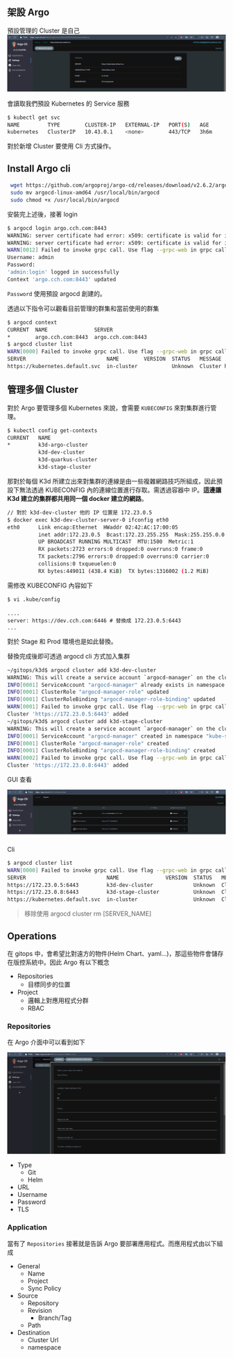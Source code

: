 ## 架設 Argo

預設管理的 Cluster 是自己
![](images/argo-cluster.png)

會讀取我們預設 Kubernetes 的 Service 服務
```bash
$ kubectl get svc
NAME         TYPE        CLUSTER-IP   EXTERNAL-IP   PORT(S)   AGE
kubernetes   ClusterIP   10.43.0.1    <none>        443/TCP   3h6m
```

對於新增 Cluster 要使用 Cli 方式操作。

## Install Argo cli

```bash
 wget https://github.com/argoproj/argo-cd/releases/download/v2.6.2/argocd-linux-amd64
 sudo mv argocd-linux-amd64 /usr/local/bin/argocd
 sudo chmod +x /usr/local/bin/argocd
```

安裝完上述後，接著 login 

```bash
$ argocd login argo.cch.com:8443
WARNING: server certificate had error: x509: certificate is valid for ingress.local, not argo.cch.com. Proceed insecurely (y/n)?
WARNING: server certificate had error: x509: certificate is valid for ingress.local, not argo.cch.com. Proceed insecurely (y/n)? y
WARN[0012] Failed to invoke grpc call. Use flag --grpc-web in grpc calls. To avoid this warning message, use flag --grpc-web.
Username: admin
Password:
'admin:login' logged in successfully
Context 'argo.cch.com:8443' updated
```

`Password` 使用預設 argocd 創建的。

透過以下指令可以觀看目前管理的群集和當前使用的群集
```bash
$ argocd context
CURRENT  NAME               SERVER
*        argo.cch.com:8443  argo.cch.com:8443
$ argocd cluster list
WARN[0000] Failed to invoke grpc call. Use flag --grpc-web in grpc calls. To avoid this warning message, use flag --grpc-web.
SERVER                          NAME        VERSION  STATUS   MESSAGE                                                  PROJECT
https://kubernetes.default.svc  in-cluster           Unknown  Cluster has no applications and is not being monitored.
```

## 管理多個 Cluster
對於 Argo 要管理多個 Kubernetes 來說，會需要 `KUBECONFIG` 來對集群進行管理。

```bash
$ kubectl config get-contexts
CURRENT   NAME                                                                  CLUSTER                                                               AUTHINFO                                                              NAMESPACE
*         k3d-argo-cluster                                                      k3d-argo-cluster                                                      admin@k3d-argo-cluster
          k3d-dev-cluster                                                       k3d-dev-cluster                                                       admin@k3d-dev-cluster
          k3d-quarkus-cluster                                                   k3d-quarkus-cluster                                                   admin@k3d-quarkus-cluster
          k3d-stage-cluster                                                     k3d-stage-cluster                                                     admin@k3d-stage-cluster
```

那對於每個 K3d 所建立出來對集群的連線是由一些複雜網路技巧所組成，因此預設下無法透過 KUBECONFIG 內的連線位置進行存取。需透過容器中 IP。**這邊讓 K3d 建立的集群都共用同一個 docker 建立的網路**。

```bash
// 對於 k3d-dev-cluster 他的 IP 位置是 172.23.0.5
$ docker exec k3d-dev-cluster-server-0 ifconfig eth0
eth0      Link encap:Ethernet  HWaddr 02:42:AC:17:00:05  
          inet addr:172.23.0.5  Bcast:172.23.255.255  Mask:255.255.0.0
          UP BROADCAST RUNNING MULTICAST  MTU:1500  Metric:1
          RX packets:2723 errors:0 dropped:0 overruns:0 frame:0
          TX packets:2796 errors:0 dropped:0 overruns:0 carrier:0
          collisions:0 txqueuelen:0 
          RX bytes:449011 (438.4 KiB)  TX bytes:1316002 (1.2 MiB)
```

需修改 KUBECONFIG 內容如下

```
$ vi .kube/config

....
server: https://dev.cch.com:6446 # 替換成 172.23.0.5:6443
...
```

對於 Stage 和 Prod 環境也是如此替換。

替換完成後即可透過 argocd cli 方式加入集群

```bash
~/gitops/k3d$ argocd cluster add k3d-dev-cluster 
WARNING: This will create a service account `argocd-manager` on the cluster referenced by context `k3d-dev-cluster` with full cluster level privileges. Do you want to continue [y/N]? y
INFO[0001] ServiceAccount "argocd-manager" already exists in namespace "kube-system" 
INFO[0001] ClusterRole "argocd-manager-role" updated    
INFO[0001] ClusterRoleBinding "argocd-manager-role-binding" updated 
WARN[0001] Failed to invoke grpc call. Use flag --grpc-web in grpc calls. To avoid this warning message, use flag --grpc-web. 
Cluster 'https://172.23.0.5:6443' added
~/gitops/k3d$ argocd cluster add k3d-stage-cluster
WARNING: This will create a service account `argocd-manager` on the cluster referenced by context `k3d-stage-cluster` with full cluster level privileges. Do you want to continue [y/N]? y
INFO[0001] ServiceAccount "argocd-manager" created in namespace "kube-system" 
INFO[0001] ClusterRole "argocd-manager-role" created    
INFO[0001] ClusterRoleBinding "argocd-manager-role-binding" created 
WARN[0002] Failed to invoke grpc call. Use flag --grpc-web in grpc calls. To avoid this warning message, use flag --grpc-web. 
Cluster 'https://172.23.0.8:6443' added
```

GUI 查看

![](images/argocd-add-cluster.png)

Cli

```bash
$ argocd cluster list
WARN[0000] Failed to invoke grpc call. Use flag --grpc-web in grpc calls. To avoid this warning message, use flag --grpc-web. 
SERVER                          NAME               VERSION  STATUS   MESSAGE                                                  PROJECT
https://172.23.0.5:6443         k3d-dev-cluster             Unknown  Cluster has no applications and is not being monitored.  
https://172.23.0.8:6443         k3d-stage-cluster           Unknown  Cluster has no applications and is not being monitored.  
https://kubernetes.default.svc  in-cluster                  Unknown  Cluster has no applications and is not being monitored.
```

>移除使用 argocd cluster rm [SERVER_NAME]

## Operations

在 gitops 中，會希望比對遠方的物件(Helm Chart、yaml...)，那這些物件會儲存在版控系統中。因此 Argo 有以下概念

- Repositories
  - 目標同步的位置
- Project
  - 邏輯上對應用程式分群
  - RBAC

### Repositories

在 Argo 介面中可以看到如下

![](images/argocd-repositories.png)

- Type
  - Git
  - Helm
- URL
- Username
- Password
- TLS 

### Application
當有了 `Repositories` 接著就是告訴 Argo 要部署應用程式。而應用程式由以下組成

- General
  - Name
  - Project
  - Sync Policy
- Source
  - Repository
  - Revision
    - Branch/Tag
  - Path
- Destination
  - Cluster Url
  - namespace